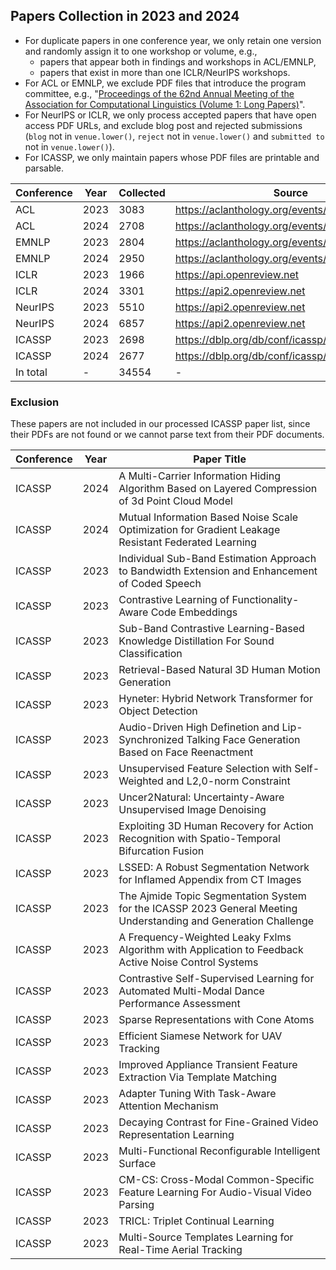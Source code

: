 ## Papers Collection in 2023 and 2024

- For duplicate papers in one conference year, we only retain one version and randomly assign it to one workshop or volume, e.g.,
    - papers that appear both in findings and workshops in ACL/EMNLP,
    - papers that exist in more than one ICLR/NeurIPS workshops.
- For ACL or EMNLP, we exclude PDF files that introduce the program committee, e.g., "[Proceedings of the 62nd Annual Meeting of the Association for Computational Linguistics (Volume 1: Long Papers)](https://aclanthology.org/2024.acl-long.0/)".
- For NeurIPS or ICLR, we only process accepted papers that have open access PDF URLs, and exclude blog post and rejected submissions (`blog` not in `venue.lower()`, `reject` not in `venue.lower()` and `submitted to` not in `venue.lower()`).
- For ICASSP, we only maintain papers whose PDF files are printable and parsable.

| Conference | Year | Collected | Source                                           |
| ---------- | ---- | --------- | ------------------------------------------------ |
| ACL        | 2023 | 3083      | https://aclanthology.org/events/acl-2023/        |
| ACL        | 2024 | 2708      | https://aclanthology.org/events/acl-2024/        |
| EMNLP      | 2023 | 2804      | https://aclanthology.org/events/emnlp-2023/      |
| EMNLP      | 2024 | 2950      | https://aclanthology.org/events/emnlp-2024/      |
| ICLR       | 2023 | 1966      | https://api.openreview.net                       |
| ICLR       | 2024 | 3301      | https://api2.openreview.net                      |
| NeurIPS    | 2023 | 5510      | https://api2.openreview.net                      |
| NeurIPS    | 2024 | 6857      | https://api2.openreview.net                      |
| ICASSP     | 2023 | 2698      | https://dblp.org/db/conf/icassp/icassp2023.html  |
| ICASSP     | 2024 | 2677      | https://dblp.org/db/conf/icassp/icassp2024.html  |
| In total   | -    | 34554     | -                                                |


### Exclusion

These papers are not included in our processed ICASSP paper list, since their PDFs are not found or we cannot parse text from their PDF documents.

| Conference | Year | Paper Title |
| ---------- | ---- | ----------- |
| ICASSP     | 2024 | A Multi-Carrier Information Hiding Algorithm Based on Layered Compression of 3d Point Cloud Model |
| ICASSP     | 2024 | Mutual Information Based Noise Scale Optimization for Gradient Leakage Resistant Federated Learning |
| ICASSP     | 2023 | Individual Sub-Band Estimation Approach to Bandwidth Extension and Enhancement of Coded Speech |
| ICASSP     | 2023 | Contrastive Learning of Functionality-Aware Code Embeddings |
| ICASSP     | 2023 | Sub-Band Contrastive Learning-Based Knowledge Distillation For Sound Classification |
| ICASSP     | 2023 | Retrieval-Based Natural 3D Human Motion Generation |
| ICASSP     | 2023 | Hyneter: Hybrid Network Transformer for Object Detection |
| ICASSP     | 2023 | Audio-Driven High Definetion and Lip-Synchronized Talking Face Generation Based on Face Reenactment |
| ICASSP     | 2023 | Unsupervised Feature Selection with Self-Weighted and L2,0-norm Constraint |
| ICASSP     | 2023 | Uncer2Natural: Uncertainty-Aware Unsupervised Image Denoising |
| ICASSP     | 2023 | Exploiting 3D Human Recovery for Action Recognition with Spatio-Temporal Bifurcation Fusion |
| ICASSP     | 2023 | LSSED: A Robust Segmentation Network for Inflamed Appendix from CT Images |
| ICASSP     | 2023 | The Ajmide Topic Segmentation System for the ICASSP 2023 General Meeting Understanding and Generation Challenge |
| ICASSP     | 2023 | A Frequency-Weighted Leaky Fxlms Algorithm with Application to Feedback Active Noise Control Systems |
| ICASSP     | 2023 | Contrastive Self-Supervised Learning for Automated Multi-Modal Dance Performance Assessment |
| ICASSP     | 2023 | Sparse Representations with Cone Atoms |
| ICASSP     | 2023 | Efficient Siamese Network for UAV Tracking |
| ICASSP     | 2023 | Improved Appliance Transient Feature Extraction Via Template Matching |
| ICASSP     | 2023 | Adapter Tuning With Task-Aware Attention Mechanism |
| ICASSP     | 2023 | Decaying Contrast for Fine-Grained Video Representation Learning |
| ICASSP     | 2023 | Multi-Functional Reconfigurable Intelligent Surface |
| ICASSP     | 2023 | CM-CS: Cross-Modal Common-Specific Feature Learning For Audio-Visual Video Parsing |
| ICASSP     | 2023 | TRICL: Triplet Continual Learning |
| ICASSP     | 2023 | Multi-Source Templates Learning for Real-Time Aerial Tracking |